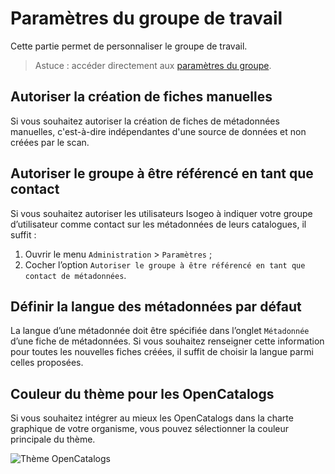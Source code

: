 # Paramètres du groupe de travail <i class="fa fa-cogs"></i>

Cette partie permet de personnaliser le groupe de travail.

> Astuce : accéder directement aux [paramètres du groupe](https://app.isogeo.com/admin/settings).


## Autoriser la création de fiches manuelles

Si vous souhaitez autoriser la création de fiches de métadonnées manuelles, c'est-à-dire indépendantes d'une source de données et non créées par le scan.

## Autoriser le groupe à être référencé en tant que contact

Si vous souhaitez autoriser les utilisateurs Isogeo à indiquer votre groupe d’utilisateur comme contact sur les métadonnées de leurs catalogues, il suffit :

1.	Ouvrir le menu `Administration` > `Paramètres` ;
2.	Cocher l’option `Autoriser le groupe à être référencé en tant que contact de métadonnées`.

## Définir la langue des métadonnées par défaut

La langue d’une métadonnée doit être spécifiée dans l’onglet `Métadonnée` d’une fiche de métadonnées. Si vous souhaitez renseigner cette information pour toutes les nouvelles fiches créées, il suffit de choisir la langue parmi celles proposées.

## Couleur du thème pour les OpenCatalogs

Si vous souhaitez intégrer au mieux les OpenCatalogs dans la charte graphique de votre organisme, vous pouvez sélectionner la couleur principale du thème.

![Thème OpenCatalogs](/images/adm_global_OC_ThemeSwitcher.gif "Configurer la coleur principale des OpenCatalogs")
